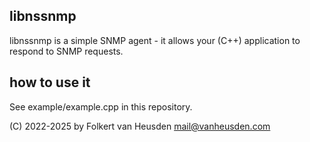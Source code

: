 libnssnmp
---------
libnssnmp is a simple SNMP agent - it allows your (C++) application to respond to SNMP requests.


how to use it
-------------
See example/example.cpp in this repository.



(C) 2022-2025 by Folkert van Heusden <mail@vanheusden.com>
